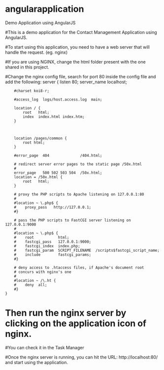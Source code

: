 # angularapplication
Demo Application using AngularJS

#This is a demo application for the Contact Management Application using AngularJS.

#To start using this application, you need to have a web server that will handle the request. (eg. nginx)

#If you are using NGINX, change the html folder present with the one shared in this project.

#Change the nginx config file, search for port 80 inside the config file and add the following:
server {
        listen       80;
        server_name  localhost;

        #charset koi8-r;

        #access_log  logs/host.access.log  main;

        location / {
            root   html;
            index  index.html index.htm;
        }
		
		
		
		location /pages/common {
			root html;
		}

        #error_page  404              /404.html;

        # redirect server error pages to the static page /50x.html
        #
        error_page   500 502 503 504  /50x.html;
        location = /50x.html {
            root   html;
        }

        # proxy the PHP scripts to Apache listening on 127.0.0.1:80
        #
        #location ~ \.php$ {
        #    proxy_pass   http://127.0.0.1;
        #}

        # pass the PHP scripts to FastCGI server listening on 127.0.0.1:9000
        #
        #location ~ \.php$ {
        #    root           html;
        #    fastcgi_pass   127.0.0.1:9000;
        #    fastcgi_index  index.php;
        #    fastcgi_param  SCRIPT_FILENAME  /scripts$fastcgi_script_name;
        #    include        fastcgi_params;
        #}

        # deny access to .htaccess files, if Apache's document root
        # concurs with nginx's one
        #
        #location ~ /\.ht {
        #    deny  all;
        #}
    }
	
	
	
	
	
	
	
# Then run the nginx server by clicking on the application icon of nginx.

#You can check it in the Task Manager

#Once the nginx server is running, you can hit the URL: http://localhost:80/ and start using the application.

